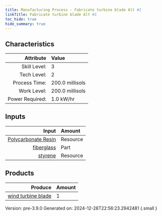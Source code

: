```yaml
---
title: Manufacturing Process - Fabricate turbine blade Alt #1
linkTitle: Fabricate turbine blade Alt #1
toc_hide: true
hide_summary: true
---
```



## Characteristics

| Attribute      | Value |
|--------:|:------|
|Skill Level:|3|
|Tech Level:|2|
|Process Time:|200.0 millisols|
|Work Level:|200.0 millisols|
|Power Required:|1.0 kW/hr|

## Inputs

| Input      | Amount |
|--------:|:------|
|[Polycarbonate Resin](/docs/definitions/resource/polycarbonate-resin)|Resource|0.5 kg|
|[fiberglass](/docs/definitions/part/fiberglass)|Part|1|
|[styrene](/docs/definitions/resource/styrene)|Resource|0.5 kg|

## Products


| Produce      | Amount |
|--------:|:------|
|[wind turbine blade](/docs/definitions/part/wind-turbine-blade)|1|


Version: pre-3.9.0 Generated on: 2024-12-28T22:56:23.2942481
{.small }

